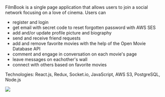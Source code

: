 <p>
                            FilmBook is a single page application that allows
                            users to join a social network focusing on a love of
                            cinema. Users can
                            <ul>
                                <li> register and login</li>
                                <li>
                                    get email with secret code to reset
                                    forgotten password with AWS SES
                                </li>
                                <li>
                                    add and/or update profile picture and
                                    biography
                                </li>
                                <li>send and receive friend requests</li>
                                <li>
                                    add and remove favorite movies with the help
                                    of the Open Movie Database API
                                </li>
                                <li>
                                    comment and engage in conversation on each
                                    movie's page
                                </li>
                                <li>leave messages on eachother's wall</li>
                                <li>
                                    connect with others based on favorite movies
                                </li>
                            </ul>
                        </p>
                        <p>
                            Technologies: React.js, Redux, Socket.io,
                            JavaScript, AWS S3, PostgreSQL, Node.js
                        </p>

<img src="SN.gif" />
